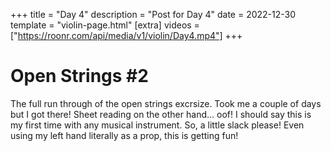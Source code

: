 +++
title = "Day 4"
description = "Post for Day 4"
date = 2022-12-30
template = "violin-page.html"
[extra]
videos = ["https://roonr.com/api/media/v1/violin/Day4.mp4"]
+++

# Open Strings #2
The full run through of the open strings excrsize. Took me a couple of days but I got there! Sheet reading on the other hand... oof! I should say this is my first time with any musical instrument. So, a little slack please! Even using my left hand literally as a prop, this is getting fun!